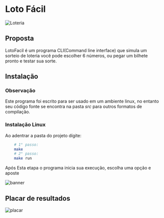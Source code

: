 # Loto Fácil

![Loteria](image/zebra.png)

## Proposta

LotoFacil é um programa CLI(Command line interface) que simula um sorteio de loteria
você pode escolher 6 números, ou pegar um bilhete pronto e testar sua sorte.

## Instalação

### Observação 
Este programa foi escrito para ser usado em um ambiente linux, no entanto seu código fonte
se encontra na pasta *src* para outros formatos de compilação.


### Instalação Linux

Ao adentrar a pasta do projeto dígite:

``` bash
    # 1° passo:
    make
    # 2° passo:
    make run
```

Após Esta etapa o programa inicia sua execução, escolha uma opção e aposte

![banner](image/banner.jpg)

## Placar de resultados

![placar](image/placar.jpg)
